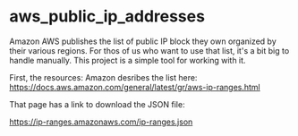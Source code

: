 # aws_public_ip_addresses
Amazon AWS publishes the list of public IP block they own organized by their various regions.  For thos of us who want to use that list, it's a bit big to handle manually.  This project is a simple tool for working with it.


First, the resources:
Amazon desribes the list here:
https://docs.aws.amazon.com/general/latest/gr/aws-ip-ranges.html


That page has a link to download the JSON file:

https://ip-ranges.amazonaws.com/ip-ranges.json

